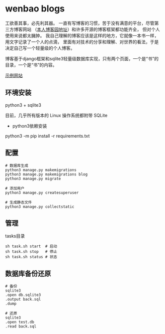 # wenbao blogs

工欲善其事，必先利其器。 一直有写博客的习惯，苦于没有满意的平台，尽管第三方博客网站 （[本人博客园地址](https://cnblogs.com/wenbao)）和许多开源的博客框架都功能齐全， 但对个人使用来说都太臃肿。 我自己理解的博客应该是这样的地方，它就像一本书一样，用文字记录了一个人的点滴， 里面有对技术的分享和理解、对世界的看法，于是决定自己写一个轻量级的个人博客。

博客基于django框架和sqlite3轻量级数据库实现，只有两个页面，一个是“书”的目录，一个是“书”的内容。

[示例网站](http://www.oabnew.com/myblog)

## 环境安装

python3 + sqlite3

目前，几乎所有版本的 Linux 操作系统都附带 SQLite

* python3依赖安装

python3 -m pip install -r requirements.txt

## 配置

```shell
# 数据库生成
python3 manage.py makemigrations
python3 manage.py makemigrations blog
python3 manage.py migrate

# 添加用户
python3 manage.py createsuperuser

# 生成静态文件
python3 manage.py collectstatic
```

## 管理

tasks目录

```shell
sh task.sh start  # 启动
sh task.sh stop   # 停止
sh task.sh status # 状态
```

## 数据库备份还原

```shell
# 备份
sqlite3
.open db.sqlite3
.output back.sql
.dump

# 还原
sqlite3
.open test.db
.read back.sql
```
